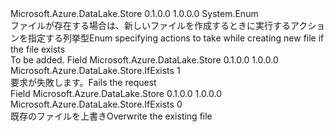 <Type Name="IfExists" FullName="Microsoft.Azure.DataLake.Store.IfExists">
  <TypeSignature Language="C#" Value="public enum IfExists" />
  <TypeSignature Language="ILAsm" Value=".class public auto ansi sealed IfExists extends System.Enum" />
  <TypeSignature Language="DocId" Value="T:Microsoft.Azure.DataLake.Store.IfExists" />
  <TypeSignature Language="VB.NET" Value="Public Enum IfExists" />
  <TypeSignature Language="F#" Value="type IfExists = " />
  <AssemblyInfo>
    <AssemblyName>Microsoft.Azure.DataLake.Store</AssemblyName>
    <AssemblyVersion>0.1.0.0</AssemblyVersion>
    <AssemblyVersion>1.0.0.0</AssemblyVersion>
  </AssemblyInfo>
  <Base>
    <BaseTypeName>System.Enum</BaseTypeName>
  </Base>
  <Docs>
    <summary>
            <span data-ttu-id="6fd27-101">ファイルが存在する場合は、新しいファイルを作成するときに実行するアクションを指定する列挙型</span><span class="sxs-lookup"><span data-stu-id="6fd27-101">Enum specifying actions to take while creating new file if the file exists</span></span>
            </summary>
    <remarks>To be added.</remarks>
  </Docs>
  <Members>
    <Member MemberName="Fail">
      <MemberSignature Language="C#" Value="Fail" />
      <MemberSignature Language="ILAsm" Value=".field public static literal valuetype Microsoft.Azure.DataLake.Store.IfExists Fail = int32(1)" />
      <MemberSignature Language="DocId" Value="F:Microsoft.Azure.DataLake.Store.IfExists.Fail" />
      <MemberSignature Language="VB.NET" Value="Fail" />
      <MemberSignature Language="F#" Value="Fail = 1" Usage="Microsoft.Azure.DataLake.Store.IfExists.Fail" />
      <MemberType>Field</MemberType>
      <AssemblyInfo>
        <AssemblyName>Microsoft.Azure.DataLake.Store</AssemblyName>
        <AssemblyVersion>0.1.0.0</AssemblyVersion>
        <AssemblyVersion>1.0.0.0</AssemblyVersion>
      </AssemblyInfo>
      <ReturnValue>
        <ReturnType>Microsoft.Azure.DataLake.Store.IfExists</ReturnType>
      </ReturnValue>
      <MemberValue>1</MemberValue>
      <Docs>
        <summary>
            <span data-ttu-id="6fd27-102">要求が失敗します。</span><span class="sxs-lookup"><span data-stu-id="6fd27-102">Fails the request</span></span>
            </summary>
      </Docs>
    </Member>
    <Member MemberName="Overwrite">
      <MemberSignature Language="C#" Value="Overwrite" />
      <MemberSignature Language="ILAsm" Value=".field public static literal valuetype Microsoft.Azure.DataLake.Store.IfExists Overwrite = int32(0)" />
      <MemberSignature Language="DocId" Value="F:Microsoft.Azure.DataLake.Store.IfExists.Overwrite" />
      <MemberSignature Language="VB.NET" Value="Overwrite" />
      <MemberSignature Language="F#" Value="Overwrite = 0" Usage="Microsoft.Azure.DataLake.Store.IfExists.Overwrite" />
      <MemberType>Field</MemberType>
      <AssemblyInfo>
        <AssemblyName>Microsoft.Azure.DataLake.Store</AssemblyName>
        <AssemblyVersion>0.1.0.0</AssemblyVersion>
        <AssemblyVersion>1.0.0.0</AssemblyVersion>
      </AssemblyInfo>
      <ReturnValue>
        <ReturnType>Microsoft.Azure.DataLake.Store.IfExists</ReturnType>
      </ReturnValue>
      <MemberValue>0</MemberValue>
      <Docs>
        <summary>
            <span data-ttu-id="6fd27-103">既存のファイルを上書き</span><span class="sxs-lookup"><span data-stu-id="6fd27-103">Overwrite the existing file</span></span>
            </summary>
      </Docs>
    </Member>
  </Members>
</Type>